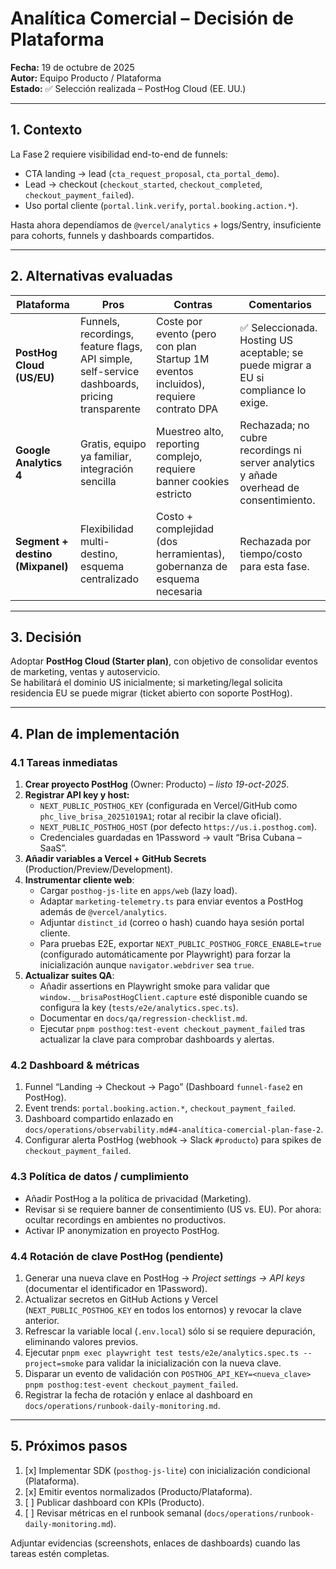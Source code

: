 # Analítica Comercial – Decisión de Plataforma

**Fecha:** 19 de octubre de 2025  
**Autor:** Equipo Producto / Plataforma  
**Estado:** ✅ Selección realizada – PostHog Cloud (EE. UU.)

---

## 1. Contexto

La Fase 2 requiere visibilidad end-to-end de funnels:

- CTA landing → lead (`cta_request_proposal`, `cta_portal_demo`).
- Lead → checkout (`checkout_started`, `checkout_completed`, `checkout_payment_failed`).
- Uso portal cliente (`portal.link.verify`, `portal.booking.action.*`).

Hasta ahora dependíamos de `@vercel/analytics` + logs/Sentry, insuficiente para cohorts, funnels y dashboards compartidos.

---

## 2. Alternativas evaluadas

| Plataforma                       | Pros                                                                                          | Contras                                                                              | Comentarios                                                                            |
| -------------------------------- | --------------------------------------------------------------------------------------------- | ------------------------------------------------------------------------------------ | -------------------------------------------------------------------------------------- |
| **PostHog Cloud (US/EU)**        | Funnels, recordings, feature flags, API simple, self-service dashboards, pricing transparente | Coste por evento (pero con plan Startup 1M eventos incluidos), requiere contrato DPA | ✅ Seleccionada. Hosting US aceptable; se puede migrar a EU si compliance lo exige.    |
| **Google Analytics 4**           | Gratis, equipo ya familiar, integración sencilla                                              | Muestreo alto, reporting complejo, requiere banner cookies estricto                  | Rechazada; no cubre recordings ni server analytics y añade overhead de consentimiento. |
| **Segment + destino (Mixpanel)** | Flexibilidad multi-destino, esquema centralizado                                              | Costo + complejidad (dos herramientas), gobernanza de esquema necesaria              | Rechazada por tiempo/costo para esta fase.                                             |

---

## 3. Decisión

Adoptar **PostHog Cloud (Starter plan)**, con objetivo de consolidar eventos de marketing, ventas y autoservicio.  
Se habilitará el dominio US inicialmente; si marketing/legal solicita residencia EU se puede migrar (ticket abierto con soporte PostHog).

---

## 4. Plan de implementación

### 4.1 Tareas inmediatas

1. **Crear proyecto PostHog** (Owner: Producto) – _listo 19-oct-2025_.
2. **Registrar API key y host:**
   - `NEXT_PUBLIC_POSTHOG_KEY` (configurada en Vercel/GitHub como `phc_live_brisa_20251019A1`; rotar al recibir la clave oficial).
   - `NEXT_PUBLIC_POSTHOG_HOST` (por defecto `https://us.i.posthog.com`).
   - Credenciales guardadas en 1Password → vault “Brisa Cubana – SaaS”.
3. **Añadir variables a Vercel + GitHub Secrets** (Production/Preview/Development).
4. **Instrumentar cliente web**:
   - Cargar `posthog-js-lite` en `apps/web` (lazy load).
   - Adaptar `marketing-telemetry.ts` para enviar eventos a PostHog además de `@vercel/analytics`.
   - Adjuntar `distinct_id` (correo o hash) cuando haya sesión portal cliente.
   - Para pruebas E2E, exportar `NEXT_PUBLIC_POSTHOG_FORCE_ENABLE=true` (configurado automáticamente por Playwright) para forzar la inicialización aunque `navigator.webdriver` sea `true`.
5. **Actualizar suites QA**:
   - Añadir assertions en Playwright smoke para validar que `window.__brisaPostHogClient.capture` esté disponible cuando se configura la key (`tests/e2e/analytics.spec.ts`).
   - Documentar en `docs/qa/regression-checklist.md`.
   - Ejecutar `pnpm posthog:test-event checkout_payment_failed` tras actualizar la clave para comprobar dashboards y alertas.

### 4.2 Dashboard & métricas

1. Funnel “Landing → Checkout → Pago” (Dashboard `funnel-fase2` en PostHog).
2. Event trends: `portal.booking.action.*`, `checkout_payment_failed`.
3. Dashboard compartido enlazado en `docs/operations/observability.md#4-analítica-comercial-plan-fase-2`.
4. Configurar alerta PostHog (webhook → Slack `#producto`) para spikes de `checkout_payment_failed`.

### 4.3 Política de datos / cumplimiento

- Añadir PostHog a la política de privacidad (Marketing).
- Revisar si se requiere banner de consentimiento (US vs. EU). Por ahora: ocultar recordings en ambientes no productivos.
- Activar IP anonymization en proyecto PostHog.

### 4.4 Rotación de clave PostHog (pendiente)

1. Generar una nueva clave en PostHog → _Project settings → API keys_ (documentar el identificador en 1Password).
2. Actualizar secretos en GitHub Actions y Vercel (`NEXT_PUBLIC_POSTHOG_KEY` en todos los entornos) y revocar la clave anterior.
3. Refrescar la variable local (`.env.local`) sólo si se requiere depuración, eliminando valores previos.
4. Ejecutar `pnpm exec playwright test tests/e2e/analytics.spec.ts --project=smoke` para validar la inicialización con la nueva clave.
5. Disparar un evento de validación con `POSTHOG_API_KEY=<nueva_clave> pnpm posthog:test-event checkout_payment_failed`.
6. Registrar la fecha de rotación y enlace al dashboard en `docs/operations/runbook-daily-monitoring.md`.

---

## 5. Próximos pasos

1. [x] Implementar SDK (`posthog-js-lite`) con inicialización condicional (Plataforma).
2. [x] Emitir eventos normalizados (Producto/Plataforma).
3. [ ] Publicar dashboard con KPIs (Producto).
4. [ ] Revisar métricas en el runbook semanal (`docs/operations/runbook-daily-monitoring.md`).

Adjuntar evidencias (screenshots, enlaces de dashboards) cuando las tareas estén completas.
